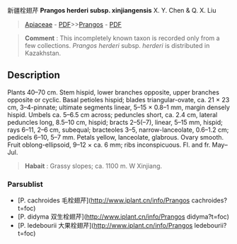 新疆栓翅芹 **Prangos herderi subsp. xinjiangensis** X. Y. Chen & Q. X. Liu

> [Apiaceae](http://www.iplant.cn/info/Apiaceae?t=foc) - [PDF](http://www.iplant.cn/foc/pdf/Apiaceae.pdf)>>[Prangos](http://www.iplant.cn/info/Prangos?t=foc) - [PDF](http://www.iplant.cn/foc/pdf/Prangos.pdf)


> **Comment** : 
> This incompletely known taxon is recorded only from a few collections. *Prangos* *herderi* subsp. *herderi* is distributed in Kazakhstan.

## Description

Plants 40–70 cm. Stem hispid, lower branches opposite, upper branches opposite or cyclic. Basal petioles hispid; blades triangular-ovate, ca. 21 × 23 cm, 3–4-pinnate; ultimate segments linear, 5–15 × 0.8–1 mm, margin densely hispid. Umbels ca. 5–6.5 cm across; peduncles short, ca. 2.4 cm, lateral peduncles long, 8.5–10 cm, hispid; bracts 2–5(–7), linear, 5–15 mm, hispid; rays 6–11, 2–6 cm, subequal; bracteoles 3–5, narrow-lanceolate, 0.6–1.2 cm; pedicels 6–10, 5–7 mm. Petals yellow, lanceolate, glabrous. Ovary smooth. Fruit oblong-ellipsoid, 9–12 × ca. 6 mm; ribs inconspicuous. Fl. and fr. May–Jul.


> **Habait** : 
> Grassy slopes; ca. 1100 m. W Xinjiang.

### Parsublist

* [P.  cachroides  毛栓翅芹](http://www.iplant.cn/info/Prangos cachroides?t=foc)
* [P.  didyma  双生栓翅芹](http://www.iplant.cn/info/Prangos didyma?t=foc)
* [P.  ledebourii  大果栓翅芹](http://www.iplant.cn/info/Prangos ledebourii?t=foc)
